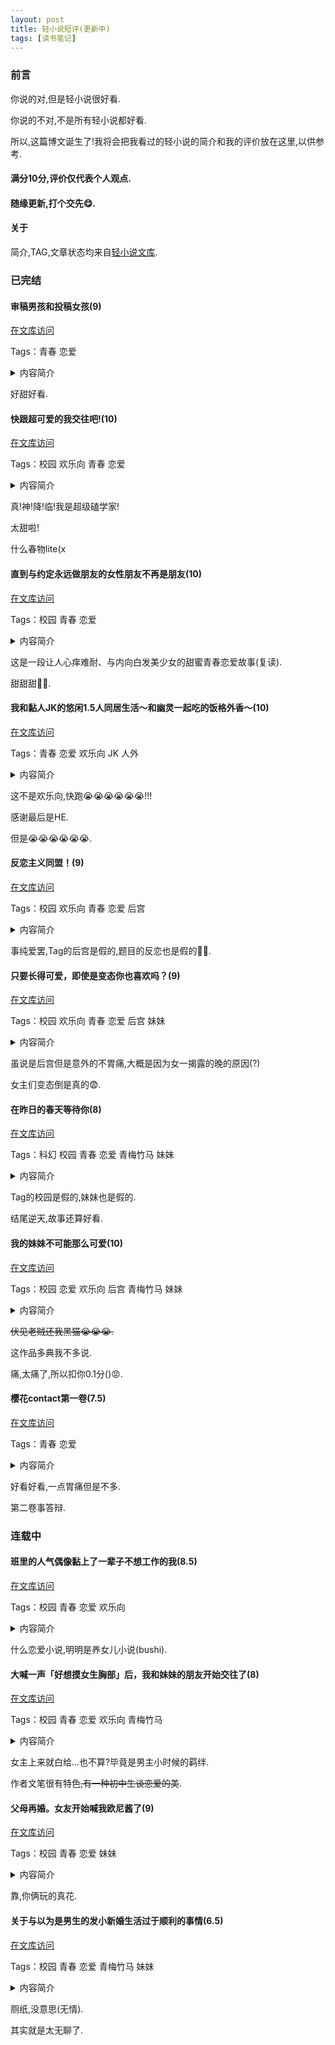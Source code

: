 ```yaml
---
layout: post
title: 轻小说短评(更新中)
tags: [读书笔记]
---
```


### 前言

你说的对,但是轻小说很好看.

你说的不对,不是所有轻小说都好看.

所以,这篇博文诞生了!我将会把我看过的轻小说的简介和我的评价放在这里,以供参考.

#### 满分10分,评价仅代表个人观点.

#### 随缘更新,打个交先😋.

#### 关于

简介,TAG,文章状态均来自[轻小说文库](https://www.wenku8.net/index.php).

### 已完结

#### 审稿男孩和投稿女孩(9)

[在文库访问](https://www.wenku8.net/book/2092.htm)

Tags：青春 恋爱

<details>
<summary>内容简介</summary>

「一次也好，我想通过第一阶段审查……」<br>
「请你，教我写小说。」<br>
平凡的高中生青，事实上是轻小说新人奖的审稿专家。那样的他，某天在应徵的原稿中，发现了同班同学冰之宫冰雪的作品。<br>
被称为「冰之淑女」的孤高少女，竟然会写出充满变化字体和表情文字的轻小说来投稿！惊讶的青，后来因为意想不到的事件，开始为她的投稿作品提供建议。<br>
他温柔地开导因评语单而受伤的冰雪，世界观、角色设定、结构安排等，都进行的很顺利，但……<br>
爽朗的青春创作故事开幕！<br>

</details>


好甜好看.

#### 快跟超可爱的我交往吧!(10)

[在文库访问](https://www.wenku8.net/book/3014.htm)

Tags：校园 欢乐向 青春 恋爱

<details>
<summary>内容简介</summary>

「虽然非我的本意，但请和我交往。」<br>
享受一个人自在生活的我，突然被班上的第一人气王七峰结朱告白。<br>
理由是为了解决现充集团中三角关系而希望我能跟她成为假情侣！<br>
由于报酬是极为珍贵的绝版游戏而被吊起胃口，尽管不情愿还是答应了……<br>
「好啰好啰，能看到可爱女友充满朝气的笑容而觉得开心吧？」<br>
在教室中隐藏本性的结朱，只在我的面前展现自恋全开的言行举止，实在有够烦人……<br>
明明应该是这样，相处起来却让人觉得舒服，两人单独的时间也为日常增添乐趣，逐渐变成生活中的一部分――<br>
边缘宅男与现充人气女，兴趣跟个性截然不同的两人开始扮演「假情侣」，隐藏本性的青春喜剧！<br>

</details>

真!神!降!临!我是超级磕学家!

太甜啦!

什么春物lite(x

#### 直到与约定永远做朋友的女性朋友不再是朋友(10)

[在文库访问](https://www.wenku8.net/book/3084.htm)

Tags：校园 青春 恋爱

<details>
<summary>内容简介</summary>
内容简介：<br>
原以为游戏上的朋友是个男生，结果却是一个生着白头发、自卑内向的女孩子！？<br>
这是一段让人心痒难耐、与内向少女的青春恋爱故事！<br>
『修威尔特你原来是……女生……？』<br>
优真和修威尔特在网络游戏中是一对好朋友。原本以为修威尔特是他的死党、亲密无间的伙伴……在现实中见过面后，“他”原来是个内向的女生！？<br>
她对自己天生的白发十分自卑，从来没有交过朋友。为了她，两人开始了交朋友的练习。“作为朋友”她十分信任自己，优真努力控制自己的感情不想辜负她的信赖。但无意间的亲密接触逐渐让人意识到彼此性别不同……。<br>
这是一段让人心痒难耐、与内向白发美少女的甜蜜青春恋爱故事。<br>

</details>

这是一段让人心痒难耐、与内向白发美少女的甜蜜青春恋爱故事(复读).

甜甜甜🥰🥰.

#### 我和黏人JK的悠闲1.5人同居生活～和幽灵一起吃的饭格外香～(10)

[在文库访问](https://www.wenku8.net/book/3428.htm)

Tags：青春 恋爱 欢乐向 JK 人外

<details>
<summary>内容简介</summary>

幽灵JK与社畜的居家慢生活开幕？！<br>
我是一名空虚度日的社畜，某天却在游戏中心里偶遇了幽灵JK！出于同情不由得把她带回家之后，我们共进晚餐，旅游，通宵打游戏……尽管平淡无奇但却十分有趣的日常生活拉开帷幕。<br>

</details>

这不是欢乐向,快跑😭😭😭😭😭😭!!!

感谢最后是HE.

但是😭😭😭😭😭😭.

#### 反恋主义同盟！(9)

[在文库访问](https://www.wenku8.net/book/2085.htm)

Tags：校园 欢乐向 青春 恋爱 后宫

<details>
<summary>内容简介</summary>

「放弃恋爱吧！所有的爱情都是幻想！」<br>
在下著雪的圣诞夜，涩谷到处都是情侣。对街上的光景感到厌烦的非现充高中生──高砂遇见一名对著熙熙攘攘的人群发表这番惊人演说的少女。<br>
少女的真面目是不起眼的同班同学──领家薰。赞同这段演说的高砂心怀「现充爆炸吧！」的信念，加入了由她担任议长的「反恋爱主义青年同盟社」。接著，他们和聚集起来的伙伴一起顺利地进行著针对「情人节粉碎抗争」的准备，不过──？<br>
「我们将在二月十四日粉碎情人节！」<br>

</details>

事纯爱罢,Tag的后宫是假的,题目的反恋也是假的🥰🥰.

#### 只要长得可爱，即使是变态你也喜欢吗？(9)

[在文库访问](https://www.wenku8.net/book/2346.htm)

Tags：校园 欢乐向 青春 恋爱 后宫 妹妹

<details>
<summary>内容简介</summary>

我，桐生慧辉某一天，收到一封寄件人不明的情书！根据当时状况研判，寄件人可能是我所参加的书法社相关人士们：波霸美女学姊、小狗般乖巧的学妹、走得很近的同班同学与仰慕哥哥的妹妹（这应该不可能），她们当中的某一个。老实说，不管是谁寄的都很好！但没想到当我意气风发地想打开来确认内容时，那封情书里不知为何，附了一条女孩子的小裤裤……不、不过这种事情怎样都好。总之，我得从这四人里找出谁是寄件人！等著吧，我未来的女朋友！！<br>
于是几天后，我将后悔莫及，发现那天只是空欢喜一场——<br>

</details>

虽说是后宫但是意外的不胃痛,大概是因为女一揭露的晚的原因(?)

女主们变态倒是真的😨.

#### 在昨日的春天等待你(8)

[在文库访问](https://www.wenku8.net/book/3051.htm)

Tags：科幻 校园 青春 恋爱 青梅竹马 妹妹

<details>
<summary>内容简介</summary>

傍晚六点的报时钟声开始播放时，奏江的意识就会进行时间跳跃──
从东京离家出走到曾经居住过的离岛，袖岛的船见奏江，被卷入了名为「回滚」的时间回溯现象。在紊乱的时间线中，时隔两年再会的青梅竹马保科明里，对奏江许了个愿：「希望你救我哥哥」。为了拯救明里几天前过世的哥哥彰人，奏江利用回滚尽力奔走。在他回溯时间的同时，明里的秘密也逐渐浮出水面……两人甜蜜又苦涩的春天开始了。

</details>

Tag的校园是假的,妹妹也是假的.

结尾逆天,故事还算好看.

#### 我的妹妹不可能那么可爱(10)

[在文库访问](https://www.wenku8.net/book/47.htm)

Tags：校园 恋爱 欢乐向 后宫 青梅竹马 妹妹

<details>
<summary>内容简介</summary>

我的女王妹妹居然是妹控宅!?<br>
我的妹妹──高坂桐乃既染发又穿耳洞，正是所谓的时下的女国中生。身为家人的我这么说也许不甚客观，不过她真的是个大美女。这家伙平常完全没把我这当哥哥的放在眼里，而且我也不喜欢她那种态度，所以好几年都没好好和她交谈过。虽然经常被男性友人羡慕，但我真想大声说「即使有个漂亮的妹妹，好事可是一件也没有啊」（至少对我而言是如此）！<br>
但却在某一天我不小心踩到有关她秘密的超大地雷，没想到妹妹竟然会找我作「人生咨询」──!?<br>

</details>

~~伏见老贼还我黑猫😭😭😭.~~

这作品多典我不多说.

痛,太痛了,所以扣你0.1分()😡.

#### 樱花contact第一卷(7.5)

[在文库访问](https://www.wenku8.net/book/1685.htm)

Tags：青春 恋爱

<details>
<summary>内容简介</summary>

本小说作者 线路A: 七月隆文 线路B：日日日
高中生樱木春彦，今天也被青梅竹马的桃子叫起床。“你像个大妈一样呢”“谁是大妈啊！？”新的学期——春彦和桃子、茧居妹妹咲耶上学的途中，达成了花莳镇流传的《樱之传说》，在这恩惠下变成了受欢迎的flag体质！紧接着，桃子觉醒了名为《未来预知》的中二能力，将春彦的galgame故事纷纷终结！《庶民样本》七月隆文赠与的flag乱立恋爱喜剧！对冲击的展开与结尾刮目相看吧！<br>

</details>

好看好看,一点胃痛但是不多.

第二卷事答辩.

### 连载中

#### 班里的人气偶像黏上了一辈子不想工作的我(8.5)

[在文库访问](https://www.wenku8.net/book/3134.htm)

Tags：校园 青春 恋爱 欢乐向

<details>
<summary>内容简介</summary>

高中生·志藤凛太郎志向成为家庭主夫。千层酥组合的领队——乙咲玲就在他的班上。<br>
两人一直以来毫无瓜葛。某一天，玲因为空腹倒在地上，凛太郎便亲手给她做了一顿饭……<br>
「我每个月给你三十万。我能每天来吃饭吗？」<br>
就这样，两人的半同居生活开始了。<br>
玲不请自来闯进独居公寓，凛太郎则是抓不住与她的距离。<br>
而玲又对凛太郎展现出了教室和舞台都不曾见过的、毫无防备的模样。<br>
与人气偶像同班同学美少女心痒难耐、心动不已的半同居恋爱故事就此开幕！<br>

</details>

什么恋爱小说,明明是养女儿小说(bushi).

#### 大喊一声「好想摸女生胸部」后，我和妹妹的朋友开始交往了(8)

[在文库访问](https://www.wenku8.net/book/2989.htm)

Tags：校园 青春 恋爱 欢乐向 青梅竹马

<details>
<summary>内容简介</summary>

「好想摸女生胸部────────～～～～！！！！」<br>
人畜无害的高中生伞井夏彦心烦意乱之下令人傻眼的吶喊，居然被他妹妹的朋友神崎未仔给听到了。正当他觉得丢脸到生不如死，对方却说：「我、我如果让你摸胸部的话，你愿意跟我交往吗……？」<br>
恭喜！夏彦莫名其妙地交到第一个女朋友了！<br>
未仔其实从小就非常爱慕夏彦。她为了呵护如愿以偿的恋情、成为夏彦理想中的女友，卯足全力地为夏彦付出。<br>
夏彦和一心一意喜欢著他的未仔，过著你侬我侬、糖分MAX的每一天──<br>
「我也很紧张喔。不过，比起紧张，我觉得自己实在是太幸福了。」<br>
这是献给全天下胸部同好的正宗放闪情侣爱情喜剧！！<br>

</details>

女主上来就白给...也不算?毕竟是男主小时候的羁绊.

作者文笔很有特色~~,有一种初中生谈恋爱的美~~.

#### 父母再婚。女友开始喊我欧尼酱了(9)

[在文库访问](https://www.wenku8.net/book/3220.htm)

Tags：校园 青春 恋爱 妹妹

<details>
<summary>内容简介</summary>

不能让妈妈看见啊，欧尼酱♡<br>
实现隐藏的想法，与同为图书委员的鸟井宁宁花交往的高中生森田大贵感到了困惑。<br>
这也是理所当然的，因为母亲再婚，女朋友突然变成了「义妹」。<br>
担心如果暴露了交往的事情，会被设定严格规矩的2人，表面上作为兄妹行动。<br>
但是在同一个屋檐下生活的两人的感情变得更深了……？<br>
「和我以外的人接吻是不行的」<br>
成为义理兄妹的新手情侣心跳加速的恋爱同居生活，从这里开始！<br>

</details>

靠,你俩玩的真花.

#### 关于与以为是男生的发小新婚生活过于顺利的事情(6.5)

[在文库访问](https://www.wenku8.net/book/3240.htm)

Tags：校园 青春 恋爱 青梅竹马 妹妹

<details>
<summary>内容简介</summary>

互相理解的两人的新婚生活——不可能不顺利。<br>
近卫秀一和一直以为是男生的青梅竹马『悠君』乌丸唯华结婚了。<br>
互相理解的好友之间亲密无间的新婚生活——其实两人都互相意识到了对方!?<br>

</details>

厕纸,没意思(无情).

其实就是太无聊了.
